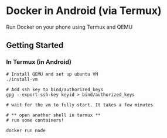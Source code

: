# Docker in Android (via Termux)

Run Docker on your phone using Termux and QEMU

## Getting Started

### In Termux (in Android)

```shell
# Install QEMU and set up ubuntu VM
./install-vm

# Add ssh key to bind/authorized_keys
gpg --export-ssh-key keyid > bind/authorized_keys

# wait for the vm to fully start. It takes a few minutes

# ** open another shell in termux **
# run some containers!

docker run node

```

